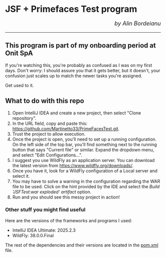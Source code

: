 # JSF + Primefaces Test program
<p align="right" style="font-size: large"><em>by Alin Bordeianu</em></p>

___

## This program is part of my onboarding period at Onit SpA

If you're watching this, you're probably as confused as I was on my first days. Don't worry: I should assure you that it gets better, but it doesn't, your confusion just scales up to match the newer tasks you're assigned.

Get used to it.

## What to do with this repo
1. Open IntelliJ IDEA and create a new project, then select "Clone repository".
2. In the URL field, copy and paste this: https://github.com/Martinetto33/PrimeFacesTest.git.
3. Trust the project to allow execution.
4. Once the project is open, you'll need to set up a running configuration. On the left side of the top bar, you'll find something next to the running button that says "Current file" or similar. Expand the dropdown menu, and select "Edit Configurations...".
5. I suggest you use WildFly as an application server. You can download the latest version from https://www.wildfly.org/downloads/.
6. Once you have it, look for a WildFly configuration of a Local server and select it.
7. You may have to solve a warning in the configuration regarding the WAR file to be used. Click on the hint provided by the IDE and select the *Build 'JSFTest:war exploded' artifact* option.
8. Run and you should see this messy project in action!

### Other stuff you might find useful

Here are the versions of the frameworks and programs I used:

- IntelliJ IDEA Ultimate: 2025.2.3
- WildFly: 38.0.0.Final

The rest of the dependencies and their versions are located in the [pom.xml](pom.xml) file.